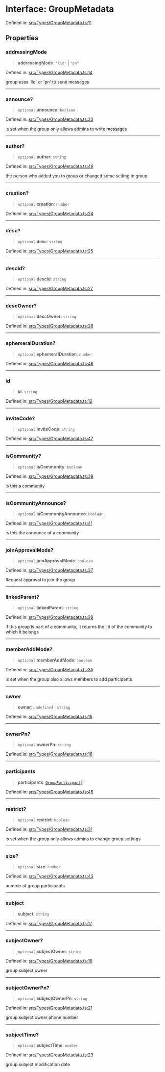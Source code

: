 # Interface: GroupMetadata

Defined in: [src/Types/GroupMetadata.ts:11](https://github.com/Fokusdotid/Baileys/blob/86ad0f8078178c8586062ad3364a59e068f4b3b2/src/Types/GroupMetadata.ts#L11)

## Properties

### addressingMode

> **addressingMode**: `"lid"` \| `"pn"`

Defined in: [src/Types/GroupMetadata.ts:14](https://github.com/Fokusdotid/Baileys/blob/86ad0f8078178c8586062ad3364a59e068f4b3b2/src/Types/GroupMetadata.ts#L14)

group uses 'lid' or 'pn' to send messages

***

### announce?

> `optional` **announce**: `boolean`

Defined in: [src/Types/GroupMetadata.ts:33](https://github.com/Fokusdotid/Baileys/blob/86ad0f8078178c8586062ad3364a59e068f4b3b2/src/Types/GroupMetadata.ts#L33)

is set when the group only allows admins to write messages

***

### author?

> `optional` **author**: `string`

Defined in: [src/Types/GroupMetadata.ts:49](https://github.com/Fokusdotid/Baileys/blob/86ad0f8078178c8586062ad3364a59e068f4b3b2/src/Types/GroupMetadata.ts#L49)

the person who added you to group or changed some setting in group

***

### creation?

> `optional` **creation**: `number`

Defined in: [src/Types/GroupMetadata.ts:24](https://github.com/Fokusdotid/Baileys/blob/86ad0f8078178c8586062ad3364a59e068f4b3b2/src/Types/GroupMetadata.ts#L24)

***

### desc?

> `optional` **desc**: `string`

Defined in: [src/Types/GroupMetadata.ts:25](https://github.com/Fokusdotid/Baileys/blob/86ad0f8078178c8586062ad3364a59e068f4b3b2/src/Types/GroupMetadata.ts#L25)

***

### descId?

> `optional` **descId**: `string`

Defined in: [src/Types/GroupMetadata.ts:27](https://github.com/Fokusdotid/Baileys/blob/86ad0f8078178c8586062ad3364a59e068f4b3b2/src/Types/GroupMetadata.ts#L27)

***

### descOwner?

> `optional` **descOwner**: `string`

Defined in: [src/Types/GroupMetadata.ts:26](https://github.com/Fokusdotid/Baileys/blob/86ad0f8078178c8586062ad3364a59e068f4b3b2/src/Types/GroupMetadata.ts#L26)

***

### ephemeralDuration?

> `optional` **ephemeralDuration**: `number`

Defined in: [src/Types/GroupMetadata.ts:46](https://github.com/Fokusdotid/Baileys/blob/86ad0f8078178c8586062ad3364a59e068f4b3b2/src/Types/GroupMetadata.ts#L46)

***

### id

> **id**: `string`

Defined in: [src/Types/GroupMetadata.ts:12](https://github.com/Fokusdotid/Baileys/blob/86ad0f8078178c8586062ad3364a59e068f4b3b2/src/Types/GroupMetadata.ts#L12)

***

### inviteCode?

> `optional` **inviteCode**: `string`

Defined in: [src/Types/GroupMetadata.ts:47](https://github.com/Fokusdotid/Baileys/blob/86ad0f8078178c8586062ad3364a59e068f4b3b2/src/Types/GroupMetadata.ts#L47)

***

### isCommunity?

> `optional` **isCommunity**: `boolean`

Defined in: [src/Types/GroupMetadata.ts:39](https://github.com/Fokusdotid/Baileys/blob/86ad0f8078178c8586062ad3364a59e068f4b3b2/src/Types/GroupMetadata.ts#L39)

is this a community

***

### isCommunityAnnounce?

> `optional` **isCommunityAnnounce**: `boolean`

Defined in: [src/Types/GroupMetadata.ts:41](https://github.com/Fokusdotid/Baileys/blob/86ad0f8078178c8586062ad3364a59e068f4b3b2/src/Types/GroupMetadata.ts#L41)

is this the announce of a community

***

### joinApprovalMode?

> `optional` **joinApprovalMode**: `boolean`

Defined in: [src/Types/GroupMetadata.ts:37](https://github.com/Fokusdotid/Baileys/blob/86ad0f8078178c8586062ad3364a59e068f4b3b2/src/Types/GroupMetadata.ts#L37)

Request approval to join the group

***

### linkedParent?

> `optional` **linkedParent**: `string`

Defined in: [src/Types/GroupMetadata.ts:29](https://github.com/Fokusdotid/Baileys/blob/86ad0f8078178c8586062ad3364a59e068f4b3b2/src/Types/GroupMetadata.ts#L29)

if this group is part of a community, it returns the jid of the community to which it belongs

***

### memberAddMode?

> `optional` **memberAddMode**: `boolean`

Defined in: [src/Types/GroupMetadata.ts:35](https://github.com/Fokusdotid/Baileys/blob/86ad0f8078178c8586062ad3364a59e068f4b3b2/src/Types/GroupMetadata.ts#L35)

is set when the group also allows members to add participants

***

### owner

> **owner**: `undefined` \| `string`

Defined in: [src/Types/GroupMetadata.ts:15](https://github.com/Fokusdotid/Baileys/blob/86ad0f8078178c8586062ad3364a59e068f4b3b2/src/Types/GroupMetadata.ts#L15)

***

### ownerPn?

> `optional` **ownerPn**: `string`

Defined in: [src/Types/GroupMetadata.ts:16](https://github.com/Fokusdotid/Baileys/blob/86ad0f8078178c8586062ad3364a59e068f4b3b2/src/Types/GroupMetadata.ts#L16)

***

### participants

> **participants**: [`GroupParticipant`](../type-aliases/GroupParticipant.md)[]

Defined in: [src/Types/GroupMetadata.ts:45](https://github.com/Fokusdotid/Baileys/blob/86ad0f8078178c8586062ad3364a59e068f4b3b2/src/Types/GroupMetadata.ts#L45)

***

### restrict?

> `optional` **restrict**: `boolean`

Defined in: [src/Types/GroupMetadata.ts:31](https://github.com/Fokusdotid/Baileys/blob/86ad0f8078178c8586062ad3364a59e068f4b3b2/src/Types/GroupMetadata.ts#L31)

is set when the group only allows admins to change group settings

***

### size?

> `optional` **size**: `number`

Defined in: [src/Types/GroupMetadata.ts:43](https://github.com/Fokusdotid/Baileys/blob/86ad0f8078178c8586062ad3364a59e068f4b3b2/src/Types/GroupMetadata.ts#L43)

number of group participants

***

### subject

> **subject**: `string`

Defined in: [src/Types/GroupMetadata.ts:17](https://github.com/Fokusdotid/Baileys/blob/86ad0f8078178c8586062ad3364a59e068f4b3b2/src/Types/GroupMetadata.ts#L17)

***

### subjectOwner?

> `optional` **subjectOwner**: `string`

Defined in: [src/Types/GroupMetadata.ts:19](https://github.com/Fokusdotid/Baileys/blob/86ad0f8078178c8586062ad3364a59e068f4b3b2/src/Types/GroupMetadata.ts#L19)

group subject owner

***

### subjectOwnerPn?

> `optional` **subjectOwnerPn**: `string`

Defined in: [src/Types/GroupMetadata.ts:21](https://github.com/Fokusdotid/Baileys/blob/86ad0f8078178c8586062ad3364a59e068f4b3b2/src/Types/GroupMetadata.ts#L21)

group subject owner phone number

***

### subjectTime?

> `optional` **subjectTime**: `number`

Defined in: [src/Types/GroupMetadata.ts:23](https://github.com/Fokusdotid/Baileys/blob/86ad0f8078178c8586062ad3364a59e068f4b3b2/src/Types/GroupMetadata.ts#L23)

group subject modification date
